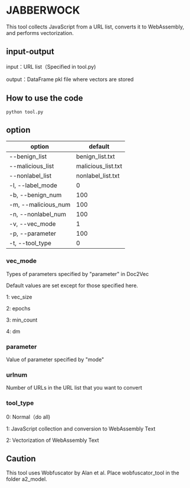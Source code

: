 # JABBERWOCK

This tool collects JavaScript from a URL list, converts it to WebAssembly, and performs vectorization.

## input-output

input：URL list（Specified in tool.py)

output：DataFrame pkl file where vectors are stored

## How to use the code

`python tool.py`

## option

| option | default |
| ---- | ---- |
| --benign_list | benign_list.txt |
| --malicious_list | malicious_list.txt |
| --nonlabel_list | nonlabel_list.txt |
| -l, --label_mode | 0 |
|-b, --benign_num | 100 |
|-m, --malicious_num | 100 |
|-n, --nonlabel_num | 100 |
|-v, --vec_mode | 1 |
|-p, --parameter | 100 |
|-t, --tool_type | 0 |


### vec_mode

Types of parameters specified by "parameter" in Doc2Vec

Default values are set except for those specified here.

1: vec_size

2: epochs

3: min_count

4: dm

### parameter

Value of parameter specified by "mode"

### urlnum

Number of URLs in the URL list that you want to convert

### tool_type

0: Normal（do all)

1: JavaScript collection and conversion to WebAssembly Text

2: Vectorization of WebAssembly Text

## Caution
This tool uses Wobfuscator by Alan et al.
Place wobfuscator_tool in the folder a2_model.